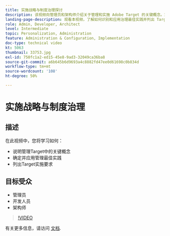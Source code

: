 ```yaml
---
title: 实施战略与制度治理探讨
description: 该视频向管理员和架构师介绍关于管理和实施 Adobe Target 的关键概念。观看本视频，了解如何识别和应用治理最佳实践并列出 Target 实施要求。
landing-page-description: 观看本视频，了解如何识别和应用治理最佳实践并列出 Target 实施要求。
role: Admin, Developer, Architect
level: Intermediate
topic: Personalization, Administration
feature: Administration & Configuration, Implementation
doc-type: technical video
kt: 5063
thumbnail: 33753.jpg
exl-id: 750fc1a2-ed15-45e8-9ad3-32049ca36ba8
source-git-commit: a6b645b6d9693a4c8882fd47ee0d61698c0b834d
workflow-type: tm+mt
source-wordcount: '108'
ht-degree: 50%

---
```


# 实施战略与制度治理

## 描述

在此视频中，您将学习如何：

* 说明管理Target中的关键概念
* 确定并应用管理最佳实践
* 列出Target实施要求

## 目标受众

* 管理员
* 开发人员
* 架构师

>[!VIDEO](https://video.tv.adobe.com/v/33753/?quality=12)

有关更多信息，请访问 [文档](https://experienceleague.adobe.com/docs/target/using/administer/administrating-target.html?lang=en).
